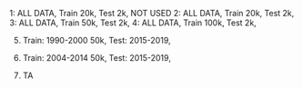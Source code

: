 1: ALL DATA, Train 20k, Test 2k, NOT USED
2: ALL DATA, Train 20k, Test 2k,
3: ALL DATA, Train 50k, Test 2k,
4: ALL DATA, Train 100k, Test 2k,

5. Train: 1990-2000 50k, Test: 2015-2019,
6. Train: 2004-2014 50k, Test: 2015-2019,

7. TA